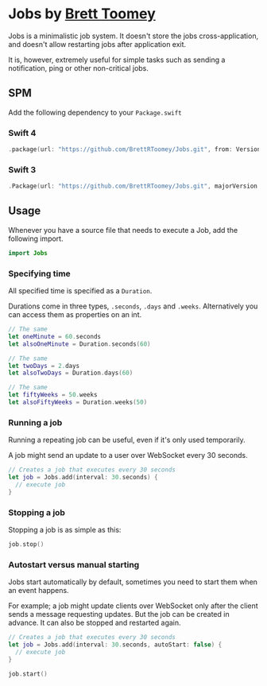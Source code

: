 # Jobs by [Brett Toomey](https://github.com/BrettRToomey/Jobs)

Jobs is a minimalistic job system. It doesn't store the jobs cross-application, and doesn't allow restarting jobs after application exit.

It is, however, extremely useful for simple tasks such as sending a notification, ping or other non-critical jobs.

## SPM

Add the following dependency to your `Package.swift`

### Swift 4

```swift
.package(url: "https://github.com/BrettRToomey/Jobs.git", from: Version(1,0,0)),
```

### Swift 3

```swift
.Package(url: "https://github.com/BrettRToomey/Jobs.git", majorVersion: 1),
```

## Usage

Whenever you have a source file that needs to execute a Job, add the following import.

```swift
import Jobs
```

### Specifying time

All specified time is specified as a `Duration`.

Durations come in three types, `.seconds`, `.days` and `.weeks`.
Alternatively you can access them as properties on an int.

```swift
// The same
let oneMinute = 60.seconds
let alsoOneMinute = Duration.seconds(60)

// The same
let twoDays = 2.days
let alsoTwoDays = Duration.days(60)

// The same
let fiftyWeeks = 50.weeks
let alsoFiftyWeeks = Duration.weeks(50)
```

### Running a job

Running a repeating job can be useful, even if it's only used temporarily.

A job might send an update to a user over WebSocket every 30 seconds.

```swift
// Creates a job that executes every 30 seconds
let job = Jobs.add(interval: 30.seconds) {
  // execute job
}
```

### Stopping a job

Stopping a job is as simple as this:

```swift
job.stop()
```

### Autostart versus manual starting

Jobs start automatically by default, sometimes you need to start them when an event happens.

For example; a job might update clients over WebSocket only after the client sends a message requesting updates. But the job can be created in advance. It can also be stopped and restarted again.

```swift
// Creates a job that executes every 30 seconds
let job = Jobs.add(interval: 30.seconds, autoStart: false) {
  // execute job
}

job.start()
```
